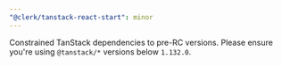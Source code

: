 ```yaml
---
"@clerk/tanstack-react-start": minor
---
```


Constrained TanStack dependencies to pre-RC versions. Please ensure you're using `@tanstack/*` versions below `1.132.0`.
